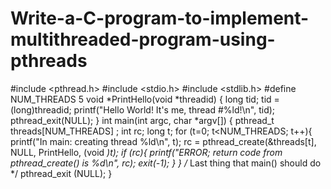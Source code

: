 # Write-a-C-program-to-implement-multithreaded-program-using-pthreads
#include <pthread.h>
#include <stdio.h>
#include <stdlib.h>
#define NUM_THREADS 5
void *PrintHello(void *threadid)
{
 long tid;
 tid = (long)threadid;
 printf("Hello World! It's me, thread #%ld!\n", tid);
 pthread_exit(NULL);
}
int main(int argc, char *argv[])
{
 pthread_t threads[NUM_THREADS] ;
 int rc;
 long t;
 for (t=0; t<NUM_THREADS; t++){
 printf("In main: creating thread %ld\n", t);
 rc = pthread_create(&threads[t], NULL, PrintHello, (void *)t);
 if (rc){
 printf("ERROR; return code from pthread_create() is %d\n", rc);
 exit(-1);
 }
 }
 /* Last thing that main() should do */
 pthread_exit (NULL);
}
